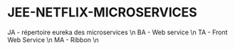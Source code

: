 # JEE-NETFLIX-MICROSERVICES

JA - répertoire eureka des microservices \n
BA - Web service \n
TA - Front Web Service \n
MA - Ribbon \n
